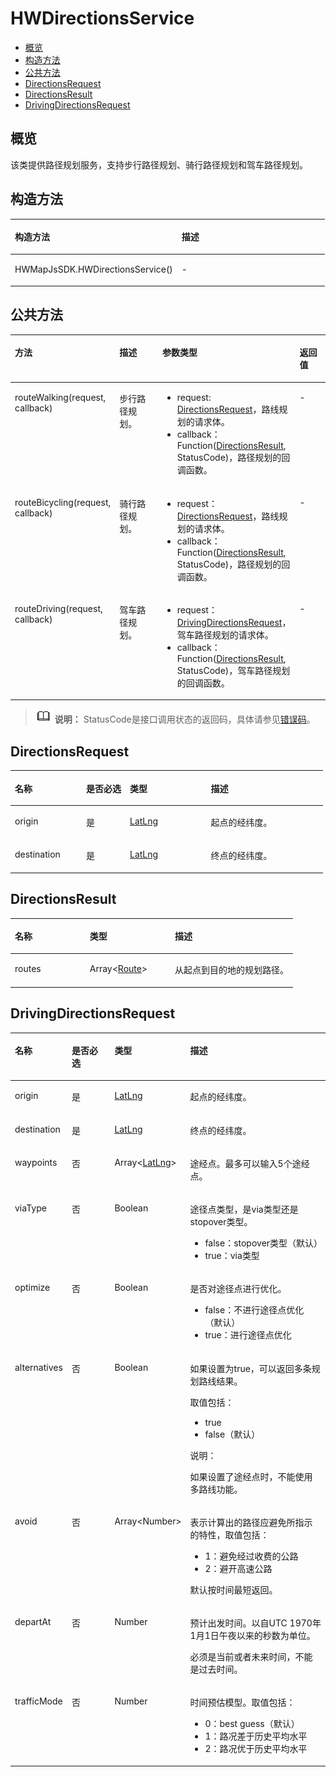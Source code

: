 # HWDirectionsService<a name="ZH-CN_TOPIC_0000001145941053"></a>

-   [概览](#scb7bb019553e4de58a54a07667892299)
-   [构造方法](#s943511137def418895576b646155729f)
-   [公共方法](#sb704fcc4000f444d89c3f53fd1e4813f)
-   [DirectionsRequest](#s3deb591b65dc43e4b4c40f10afa4a71d)
-   [DirectionsResult](#s70691a88ea7b4be2aec22deb6a3f18e8)
-   [DrivingDirectionsRequest](#sa55b3a04190c47e7b236494902a06d4b)

## 概览<a name="scb7bb019553e4de58a54a07667892299"></a>

该类提供路径规划服务，支持步行路径规划、骑行路径规划和驾车路径规划。

## 构造方法<a name="s943511137def418895576b646155729f"></a>

<a name="tecf548e3bc414c75abe7b3de508ff529"></a>
<table><thead align="left"><tr id="re7e012cb030c4a2696c9442361ccbfa6"><th class="cellrowborder" valign="top" width="53%" id="mcps1.1.3.1.1"><p id="a160c8ab883bd4e809ef7e79c1d9e9fa6"><a name="a160c8ab883bd4e809ef7e79c1d9e9fa6"></a><a name="a160c8ab883bd4e809ef7e79c1d9e9fa6"></a><strong id="a21fec2d2e25e40319fc778b3b6b8f1a7"><a name="a21fec2d2e25e40319fc778b3b6b8f1a7"></a><a name="a21fec2d2e25e40319fc778b3b6b8f1a7"></a>构造方法</strong></p>
</th>
<th class="cellrowborder" valign="top" width="47%" id="mcps1.1.3.1.2"><p id="a98c043b91770434abd8bf34b4f57b6d5"><a name="a98c043b91770434abd8bf34b4f57b6d5"></a><a name="a98c043b91770434abd8bf34b4f57b6d5"></a><strong id="af958fa1052da445a835aa9c68044e9be"><a name="af958fa1052da445a835aa9c68044e9be"></a><a name="af958fa1052da445a835aa9c68044e9be"></a>描述</strong></p>
</th>
</tr>
</thead>
<tbody><tr id="reeca93482b414a08870474ec6dd2a604"><td class="cellrowborder" valign="top" width="53%" headers="mcps1.1.3.1.1 "><p id="a9d37182d572040b9a59c4f3242e3fdd2"><a name="a9d37182d572040b9a59c4f3242e3fdd2"></a><a name="a9d37182d572040b9a59c4f3242e3fdd2"></a>HWMapJsSDK.HWDirectionsService()</p>
</td>
<td class="cellrowborder" valign="top" width="47%" headers="mcps1.1.3.1.2 "><p id="ae78e24209ce14f2687a6b097527556be"><a name="ae78e24209ce14f2687a6b097527556be"></a><a name="ae78e24209ce14f2687a6b097527556be"></a>-</p>
</td>
</tr>
</tbody>
</table>

## 公共方法<a name="sb704fcc4000f444d89c3f53fd1e4813f"></a>

<a name="tdaa9599253254ce7abfa087fcadf387d"></a>
<table><thead align="left"><tr id="rd5ab5ff38de0435da51d451b4994da1d"><th class="cellrowborder" valign="top" width="28.000000000000004%" id="mcps1.1.5.1.1"><p id="a265806dae4b84a45a0f06f41642cceca"><a name="a265806dae4b84a45a0f06f41642cceca"></a><a name="a265806dae4b84a45a0f06f41642cceca"></a><strong id="a9d60ba8826d34daf9f6932d5220d925f"><a name="a9d60ba8826d34daf9f6932d5220d925f"></a><a name="a9d60ba8826d34daf9f6932d5220d925f"></a>方法</strong></p>
</th>
<th class="cellrowborder" valign="top" width="18%" id="mcps1.1.5.1.2"><p id="a47a9d0752ac4470697932140d73c73aa"><a name="a47a9d0752ac4470697932140d73c73aa"></a><a name="a47a9d0752ac4470697932140d73c73aa"></a><strong id="aae7060e8fe294cfeac6b48c43f6eb7a7"><a name="aae7060e8fe294cfeac6b48c43f6eb7a7"></a><a name="aae7060e8fe294cfeac6b48c43f6eb7a7"></a>描述</strong></p>
</th>
<th class="cellrowborder" valign="top" width="41%" id="mcps1.1.5.1.3"><p id="ae8def4881c094944845bfe91ca7fc8f3"><a name="ae8def4881c094944845bfe91ca7fc8f3"></a><a name="ae8def4881c094944845bfe91ca7fc8f3"></a><strong id="a33dfeb9da74f42439acf66dd712516eb"><a name="a33dfeb9da74f42439acf66dd712516eb"></a><a name="a33dfeb9da74f42439acf66dd712516eb"></a>参数类型</strong></p>
</th>
<th class="cellrowborder" valign="top" width="13%" id="mcps1.1.5.1.4"><p id="ad763c53f63594eb4ae27a927fa977304"><a name="ad763c53f63594eb4ae27a927fa977304"></a><a name="ad763c53f63594eb4ae27a927fa977304"></a><strong id="a01b8040412574c139a4d30aaf22d9a36"><a name="a01b8040412574c139a4d30aaf22d9a36"></a><a name="a01b8040412574c139a4d30aaf22d9a36"></a>返回值</strong></p>
</th>
</tr>
</thead>
<tbody><tr id="r98c3021052404af88fd980f1c3098a83"><td class="cellrowborder" valign="top" width="28.000000000000004%" headers="mcps1.1.5.1.1 "><p id="a7e09a80f0f504dffaacbc6943b643d75"><a name="a7e09a80f0f504dffaacbc6943b643d75"></a><a name="a7e09a80f0f504dffaacbc6943b643d75"></a>routeWalking(request, callback)</p>
</td>
<td class="cellrowborder" valign="top" width="18%" headers="mcps1.1.5.1.2 "><p id="ac34c47747b1a49709e488b12a3146f6c"><a name="ac34c47747b1a49709e488b12a3146f6c"></a><a name="ac34c47747b1a49709e488b12a3146f6c"></a>步行路径规划。</p>
</td>
<td class="cellrowborder" valign="top" width="41%" headers="mcps1.1.5.1.3 "><a name="uc38d2dd4791148328915475e0aa12598"></a><a name="uc38d2dd4791148328915475e0aa12598"></a><ul id="uc38d2dd4791148328915475e0aa12598"><li>request: <a href="#s3deb591b65dc43e4b4c40f10afa4a71d">DirectionsRequest</a>，路线规划的请求体。</li><li>callback： Function(<a href="#s70691a88ea7b4be2aec22deb6a3f18e8">DirectionsResult</a>, StatusCode)，路径规划的回调函数。</li></ul>
</td>
<td class="cellrowborder" valign="top" width="13%" headers="mcps1.1.5.1.4 "><p id="a5d33f5c4e6dc4cbea4e28cdaff663e3a"><a name="a5d33f5c4e6dc4cbea4e28cdaff663e3a"></a><a name="a5d33f5c4e6dc4cbea4e28cdaff663e3a"></a>-</p>
</td>
</tr>
<tr id="r3c48611395514c69b48da237a0e73fb0"><td class="cellrowborder" valign="top" width="28.000000000000004%" headers="mcps1.1.5.1.1 "><p id="a8a53a1fde8944206b641921ff351bff2"><a name="a8a53a1fde8944206b641921ff351bff2"></a><a name="a8a53a1fde8944206b641921ff351bff2"></a>routeBicycling(request, callback)</p>
</td>
<td class="cellrowborder" valign="top" width="18%" headers="mcps1.1.5.1.2 "><p id="ae52838b9c6e74c68a0babf8549c6da3f"><a name="ae52838b9c6e74c68a0babf8549c6da3f"></a><a name="ae52838b9c6e74c68a0babf8549c6da3f"></a>骑行路径规划。</p>
</td>
<td class="cellrowborder" valign="top" width="41%" headers="mcps1.1.5.1.3 "><a name="u6344bbabee6a48849b7f7a17999015b5"></a><a name="u6344bbabee6a48849b7f7a17999015b5"></a><ul id="u6344bbabee6a48849b7f7a17999015b5"><li>request：<a href="#s3deb591b65dc43e4b4c40f10afa4a71d">DirectionsRequest</a>，路线规划的请求体。</li><li>callback： Function(<a href="#s70691a88ea7b4be2aec22deb6a3f18e8">DirectionsResult</a>, StatusCode)，路径规划的回调函数。</li></ul>
</td>
<td class="cellrowborder" valign="top" width="13%" headers="mcps1.1.5.1.4 "><p id="abb314a38ed5f4e00b66bdfee3326dfc3"><a name="abb314a38ed5f4e00b66bdfee3326dfc3"></a><a name="abb314a38ed5f4e00b66bdfee3326dfc3"></a>-</p>
</td>
</tr>
<tr id="r0945856b60b5453982d10c15f1484049"><td class="cellrowborder" valign="top" width="28.000000000000004%" headers="mcps1.1.5.1.1 "><p id="a382b7e9355a048888063066bdb5f3400"><a name="a382b7e9355a048888063066bdb5f3400"></a><a name="a382b7e9355a048888063066bdb5f3400"></a>routeDriving(request, callback)</p>
</td>
<td class="cellrowborder" valign="top" width="18%" headers="mcps1.1.5.1.2 "><p id="a62345dad7b2349d59f8b169e5a4652d2"><a name="a62345dad7b2349d59f8b169e5a4652d2"></a><a name="a62345dad7b2349d59f8b169e5a4652d2"></a>驾车路径规划。</p>
</td>
<td class="cellrowborder" valign="top" width="41%" headers="mcps1.1.5.1.3 "><a name="u5f07eacb40c14b7581ef4492526a42ef"></a><a name="u5f07eacb40c14b7581ef4492526a42ef"></a><ul id="u5f07eacb40c14b7581ef4492526a42ef"><li>request：<a href="#sa55b3a04190c47e7b236494902a06d4b">DrivingDirectionsRequest</a>，驾车路径规划的请求体。</li><li>callback： Function(<a href="#s70691a88ea7b4be2aec22deb6a3f18e8">DirectionsResult</a>, StatusCode)，驾车路径规划的回调函数。</li></ul>
</td>
<td class="cellrowborder" valign="top" width="13%" headers="mcps1.1.5.1.4 "><p id="af2e20282193f4cb99d8f7dea4149854f"><a name="af2e20282193f4cb99d8f7dea4149854f"></a><a name="af2e20282193f4cb99d8f7dea4149854f"></a>-</p>
</td>
</tr>
</tbody>
</table>

>![](public_sys-resources/icon-note.gif) **说明：** 
>StatusCode是接口调用状态的返回码，具体请参见[错误码](error-code.md)。

## DirectionsRequest<a name="s3deb591b65dc43e4b4c40f10afa4a71d"></a>

<a name="ta054afa991384be297ce40ceae786c50"></a>
<table><thead align="left"><tr id="r3e3808026909442f85d27d9b8675dc37"><th class="cellrowborder" valign="top" width="22.8%" id="mcps1.1.5.1.1"><p id="a8372c72a85284997b36a48ea2fdfa63a"><a name="a8372c72a85284997b36a48ea2fdfa63a"></a><a name="a8372c72a85284997b36a48ea2fdfa63a"></a><strong id="a0023226066194cba87bc469cbb0ba9e7"><a name="a0023226066194cba87bc469cbb0ba9e7"></a><a name="a0023226066194cba87bc469cbb0ba9e7"></a>名称</strong></p>
</th>
<th class="cellrowborder" valign="top" width="14.000000000000002%" id="mcps1.1.5.1.2"><p id="a455bd40a2e3745eab474fb824217ad60"><a name="a455bd40a2e3745eab474fb824217ad60"></a><a name="a455bd40a2e3745eab474fb824217ad60"></a><strong id="a2bddffc71ee541509c4e33e6a5181dc7"><a name="a2bddffc71ee541509c4e33e6a5181dc7"></a><a name="a2bddffc71ee541509c4e33e6a5181dc7"></a>是否必选</strong></p>
</th>
<th class="cellrowborder" valign="top" width="25.900000000000002%" id="mcps1.1.5.1.3"><p id="aeccdd653b0c146e68a1d07e30a177d6c"><a name="aeccdd653b0c146e68a1d07e30a177d6c"></a><a name="aeccdd653b0c146e68a1d07e30a177d6c"></a><strong id="ab1669b3eaa544af7ba524c6ca25d7ec6"><a name="ab1669b3eaa544af7ba524c6ca25d7ec6"></a><a name="ab1669b3eaa544af7ba524c6ca25d7ec6"></a>类型</strong></p>
</th>
<th class="cellrowborder" valign="top" width="37.3%" id="mcps1.1.5.1.4"><p id="a144d4e65b38a418989e73e9173fee0a3"><a name="a144d4e65b38a418989e73e9173fee0a3"></a><a name="a144d4e65b38a418989e73e9173fee0a3"></a><strong id="a34637f70904c463e8e33a3081841c513"><a name="a34637f70904c463e8e33a3081841c513"></a><a name="a34637f70904c463e8e33a3081841c513"></a>描述</strong></p>
</th>
</tr>
</thead>
<tbody><tr id="r443ccabfc03c460a9371c5026e3ff646"><td class="cellrowborder" valign="top" width="22.8%" headers="mcps1.1.5.1.1 "><p id="a48314294f5114bb981b491a93d2f0ea5"><a name="a48314294f5114bb981b491a93d2f0ea5"></a><a name="a48314294f5114bb981b491a93d2f0ea5"></a>origin</p>
</td>
<td class="cellrowborder" valign="top" width="14.000000000000002%" headers="mcps1.1.5.1.2 "><p id="aeb2f99ca9bf24c14afd7409574e912e3"><a name="aeb2f99ca9bf24c14afd7409574e912e3"></a><a name="aeb2f99ca9bf24c14afd7409574e912e3"></a>是</p>
</td>
<td class="cellrowborder" valign="top" width="25.900000000000002%" headers="mcps1.1.5.1.3 "><p id="a913483427ffa45a881b9efe78a5f8539"><a name="a913483427ffa45a881b9efe78a5f8539"></a><a name="a913483427ffa45a881b9efe78a5f8539"></a><a href="js-params.md#s45373a8938e040ca9f46c78f4283b385">LatLng</a></p>
</td>
<td class="cellrowborder" valign="top" width="37.3%" headers="mcps1.1.5.1.4 "><p id="aa1151d3d92dd4b2dab3c0bca554d7ebc"><a name="aa1151d3d92dd4b2dab3c0bca554d7ebc"></a><a name="aa1151d3d92dd4b2dab3c0bca554d7ebc"></a>起点的经纬度。</p>
</td>
</tr>
<tr id="rea0e5dc1abec4370bd73c68273b98439"><td class="cellrowborder" valign="top" width="22.8%" headers="mcps1.1.5.1.1 "><p id="adce074c7aab94914852bb6f1364f9fc8"><a name="adce074c7aab94914852bb6f1364f9fc8"></a><a name="adce074c7aab94914852bb6f1364f9fc8"></a>destination</p>
</td>
<td class="cellrowborder" valign="top" width="14.000000000000002%" headers="mcps1.1.5.1.2 "><p id="a2315543ba3974f69b7f68fb81f6ebe47"><a name="a2315543ba3974f69b7f68fb81f6ebe47"></a><a name="a2315543ba3974f69b7f68fb81f6ebe47"></a>是</p>
</td>
<td class="cellrowborder" valign="top" width="25.900000000000002%" headers="mcps1.1.5.1.3 "><p id="a22c1ad76ac104685a25b548af458ec4f"><a name="a22c1ad76ac104685a25b548af458ec4f"></a><a name="a22c1ad76ac104685a25b548af458ec4f"></a><a href="js-params.md#s45373a8938e040ca9f46c78f4283b385">LatLng</a></p>
</td>
<td class="cellrowborder" valign="top" width="37.3%" headers="mcps1.1.5.1.4 "><p id="adfe46ff9730d4ebd887188f6c3634390"><a name="adfe46ff9730d4ebd887188f6c3634390"></a><a name="adfe46ff9730d4ebd887188f6c3634390"></a>终点的经纬度。</p>
</td>
</tr>
</tbody>
</table>

## DirectionsResult<a name="s70691a88ea7b4be2aec22deb6a3f18e8"></a>

<a name="td7a77014da6c4c35899958fa3a537c37"></a>
<table><thead align="left"><tr id="rd84d308a95f54b5caaf48acfabc6deab"><th class="cellrowborder" valign="top" width="26.51%" id="mcps1.1.4.1.1"><p id="a88c59bab815245aab2546175b30b4000"><a name="a88c59bab815245aab2546175b30b4000"></a><a name="a88c59bab815245aab2546175b30b4000"></a><strong id="a29e68a583377467ca52b1c7b0936236c"><a name="a29e68a583377467ca52b1c7b0936236c"></a><a name="a29e68a583377467ca52b1c7b0936236c"></a>名称</strong></p>
</th>
<th class="cellrowborder" valign="top" width="30.12%" id="mcps1.1.4.1.2"><p id="a5984941fb76b4cc2a4dd34fde6bedda6"><a name="a5984941fb76b4cc2a4dd34fde6bedda6"></a><a name="a5984941fb76b4cc2a4dd34fde6bedda6"></a><strong id="a1407ed5639c34daeabf48f1caf78427b"><a name="a1407ed5639c34daeabf48f1caf78427b"></a><a name="a1407ed5639c34daeabf48f1caf78427b"></a>类型</strong></p>
</th>
<th class="cellrowborder" valign="top" width="43.37%" id="mcps1.1.4.1.3"><p id="a3d97840b19b94a5cb08a7e30fefa648d"><a name="a3d97840b19b94a5cb08a7e30fefa648d"></a><a name="a3d97840b19b94a5cb08a7e30fefa648d"></a><strong id="ad0f726e30839477ab7eafe49875ba23b"><a name="ad0f726e30839477ab7eafe49875ba23b"></a><a name="ad0f726e30839477ab7eafe49875ba23b"></a>描述</strong></p>
</th>
</tr>
</thead>
<tbody><tr id="rf11cd887cb394dbe8bb7f5b51cccc332"><td class="cellrowborder" valign="top" width="26.51%" headers="mcps1.1.4.1.1 "><p id="a6ac78864d9f7407cb4409824931c4982"><a name="a6ac78864d9f7407cb4409824931c4982"></a><a name="a6ac78864d9f7407cb4409824931c4982"></a>routes</p>
</td>
<td class="cellrowborder" valign="top" width="30.12%" headers="mcps1.1.4.1.2 "><p id="a5a3db39b6f214451a94c779b314bd0bc"><a name="a5a3db39b6f214451a94c779b314bd0bc"></a><a name="a5a3db39b6f214451a94c779b314bd0bc"></a>Array&lt;<a href="js-params.md#scff6465e40704ddf9d95d3572e9e61bc">Route</a>&gt;</p>
</td>
<td class="cellrowborder" valign="top" width="43.37%" headers="mcps1.1.4.1.3 "><p id="a4dde09a5cc9e499faea9c519736982de"><a name="a4dde09a5cc9e499faea9c519736982de"></a><a name="a4dde09a5cc9e499faea9c519736982de"></a>从起点到目的地的规划路径。</p>
</td>
</tr>
</tbody>
</table>

## DrivingDirectionsRequest<a name="sa55b3a04190c47e7b236494902a06d4b"></a>

<a name="t739b75d041364b75843d3333f23a30b0"></a>
<table><thead align="left"><tr id="r0d499a0c808349e69ad2e0d69dce6a51"><th class="cellrowborder" valign="top" width="18.05%" id="mcps1.1.5.1.1"><p id="a07ced4e2c6d840ba848aa8d60f7b9376"><a name="a07ced4e2c6d840ba848aa8d60f7b9376"></a><a name="a07ced4e2c6d840ba848aa8d60f7b9376"></a><strong id="a927cf5847d7e47709f5b3df91236fe8f"><a name="a927cf5847d7e47709f5b3df91236fe8f"></a><a name="a927cf5847d7e47709f5b3df91236fe8f"></a>名称</strong></p>
</th>
<th class="cellrowborder" valign="top" width="14.000000000000002%" id="mcps1.1.5.1.2"><p id="ac3142c3086e040c2883a874554a907b0"><a name="ac3142c3086e040c2883a874554a907b0"></a><a name="ac3142c3086e040c2883a874554a907b0"></a><strong id="afb9e1463b5bc452a8bafb3b35ee2aa5c"><a name="afb9e1463b5bc452a8bafb3b35ee2aa5c"></a><a name="afb9e1463b5bc452a8bafb3b35ee2aa5c"></a>是否必选</strong></p>
</th>
<th class="cellrowborder" valign="top" width="22.3%" id="mcps1.1.5.1.3"><p id="aeca1cd13861d4032bfef6033daa64657"><a name="aeca1cd13861d4032bfef6033daa64657"></a><a name="aeca1cd13861d4032bfef6033daa64657"></a><strong id="a2ae6a665a94b42e3acc55a807d757440"><a name="a2ae6a665a94b42e3acc55a807d757440"></a><a name="a2ae6a665a94b42e3acc55a807d757440"></a>类型</strong></p>
</th>
<th class="cellrowborder" valign="top" width="45.65%" id="mcps1.1.5.1.4"><p id="acb613b1f4d6d4ac4b94d6acb7c459a14"><a name="acb613b1f4d6d4ac4b94d6acb7c459a14"></a><a name="acb613b1f4d6d4ac4b94d6acb7c459a14"></a><strong id="ab83cf3d57d7b40d8b6af2699d1d0d8d3"><a name="ab83cf3d57d7b40d8b6af2699d1d0d8d3"></a><a name="ab83cf3d57d7b40d8b6af2699d1d0d8d3"></a>描述</strong></p>
</th>
</tr>
</thead>
<tbody><tr id="rc5324ad13ada401d92c225dac174aea9"><td class="cellrowborder" valign="top" width="18.05%" headers="mcps1.1.5.1.1 "><p id="aec218958aeae43ef8e4bf7e3ad78f3d4"><a name="aec218958aeae43ef8e4bf7e3ad78f3d4"></a><a name="aec218958aeae43ef8e4bf7e3ad78f3d4"></a>origin</p>
</td>
<td class="cellrowborder" valign="top" width="14.000000000000002%" headers="mcps1.1.5.1.2 "><p id="a83b166275ab441e78a0b8529eb03dce3"><a name="a83b166275ab441e78a0b8529eb03dce3"></a><a name="a83b166275ab441e78a0b8529eb03dce3"></a>是</p>
</td>
<td class="cellrowborder" valign="top" width="22.3%" headers="mcps1.1.5.1.3 "><p id="a723c4a0795124209ace4435b5218feba"><a name="a723c4a0795124209ace4435b5218feba"></a><a name="a723c4a0795124209ace4435b5218feba"></a><a href="js-params.md#s45373a8938e040ca9f46c78f4283b385">LatLng</a></p>
</td>
<td class="cellrowborder" valign="top" width="45.65%" headers="mcps1.1.5.1.4 "><p id="a3ac46e56b887409cbb8600650c86b7bd"><a name="a3ac46e56b887409cbb8600650c86b7bd"></a><a name="a3ac46e56b887409cbb8600650c86b7bd"></a>起点的经纬度。</p>
</td>
</tr>
<tr id="r82ec83b8da604541923977df6c39c679"><td class="cellrowborder" valign="top" width="18.05%" headers="mcps1.1.5.1.1 "><p id="aec44af2fc32d488c9629db9168a28cba"><a name="aec44af2fc32d488c9629db9168a28cba"></a><a name="aec44af2fc32d488c9629db9168a28cba"></a>destination</p>
</td>
<td class="cellrowborder" valign="top" width="14.000000000000002%" headers="mcps1.1.5.1.2 "><p id="a1a00b50602a945f7892e4e8d39ae003f"><a name="a1a00b50602a945f7892e4e8d39ae003f"></a><a name="a1a00b50602a945f7892e4e8d39ae003f"></a>是</p>
</td>
<td class="cellrowborder" valign="top" width="22.3%" headers="mcps1.1.5.1.3 "><p id="a28752558c86c4fa4beaefb90887c7264"><a name="a28752558c86c4fa4beaefb90887c7264"></a><a name="a28752558c86c4fa4beaefb90887c7264"></a><a href="js-params.md#s45373a8938e040ca9f46c78f4283b385">LatLng</a></p>
</td>
<td class="cellrowborder" valign="top" width="45.65%" headers="mcps1.1.5.1.4 "><p id="a8e15485259dd45a78e59f675f3caf4d4"><a name="a8e15485259dd45a78e59f675f3caf4d4"></a><a name="a8e15485259dd45a78e59f675f3caf4d4"></a>终点的经纬度。</p>
</td>
</tr>
<tr id="r5b7f472da03b425788fed3de89520223"><td class="cellrowborder" valign="top" width="18.05%" headers="mcps1.1.5.1.1 "><p id="aca44850560954c8490f3b3d125495450"><a name="aca44850560954c8490f3b3d125495450"></a><a name="aca44850560954c8490f3b3d125495450"></a>waypoints</p>
</td>
<td class="cellrowborder" valign="top" width="14.000000000000002%" headers="mcps1.1.5.1.2 "><p id="a677a9fbf136e4ff98353801f67f10b3a"><a name="a677a9fbf136e4ff98353801f67f10b3a"></a><a name="a677a9fbf136e4ff98353801f67f10b3a"></a>否</p>
</td>
<td class="cellrowborder" valign="top" width="22.3%" headers="mcps1.1.5.1.3 "><p id="a26b3403b515b49f68e7869b01f5057ba"><a name="a26b3403b515b49f68e7869b01f5057ba"></a><a name="a26b3403b515b49f68e7869b01f5057ba"></a>Array&lt;<a href="js-params.md#s45373a8938e040ca9f46c78f4283b385">LatLng</a>&gt;</p>
</td>
<td class="cellrowborder" valign="top" width="45.65%" headers="mcps1.1.5.1.4 "><p id="a049e660af40445b0ad92ca9ff15b962a"><a name="a049e660af40445b0ad92ca9ff15b962a"></a><a name="a049e660af40445b0ad92ca9ff15b962a"></a>途经点。最多可以输入5个途经点。</p>
</td>
</tr>
<tr id="r79042f518f134f6cbc439a407554be2f"><td class="cellrowborder" valign="top" width="18.05%" headers="mcps1.1.5.1.1 "><p id="a76b729dbeb3e42d9a6b3151774a8112a"><a name="a76b729dbeb3e42d9a6b3151774a8112a"></a><a name="a76b729dbeb3e42d9a6b3151774a8112a"></a>viaType</p>
</td>
<td class="cellrowborder" valign="top" width="14.000000000000002%" headers="mcps1.1.5.1.2 "><p id="abe282aa8b0b04673b656fc6f98c17256"><a name="abe282aa8b0b04673b656fc6f98c17256"></a><a name="abe282aa8b0b04673b656fc6f98c17256"></a>否</p>
</td>
<td class="cellrowborder" valign="top" width="22.3%" headers="mcps1.1.5.1.3 "><p id="a26c089ca64f64a3e8b0436f998206d0b"><a name="a26c089ca64f64a3e8b0436f998206d0b"></a><a name="a26c089ca64f64a3e8b0436f998206d0b"></a>Boolean</p>
</td>
<td class="cellrowborder" valign="top" width="45.65%" headers="mcps1.1.5.1.4 "><p id="af4d7bcedc14e49adab476cd3a0e24676"><a name="af4d7bcedc14e49adab476cd3a0e24676"></a><a name="af4d7bcedc14e49adab476cd3a0e24676"></a>途径点类型，是via类型还是stopover类型。</p>
<a name="u8616997e100b48d29e5eeff3eae85ed1"></a><a name="u8616997e100b48d29e5eeff3eae85ed1"></a><ul id="u8616997e100b48d29e5eeff3eae85ed1"><li>false：stopover类型（默认）</li><li>true：via类型</li></ul>
</td>
</tr>
<tr id="re34959b1c74a4e02a237aea968a01343"><td class="cellrowborder" valign="top" width="18.05%" headers="mcps1.1.5.1.1 "><p id="a0fc922e5cbee4374933fae9d0664d1bc"><a name="a0fc922e5cbee4374933fae9d0664d1bc"></a><a name="a0fc922e5cbee4374933fae9d0664d1bc"></a>optimize</p>
</td>
<td class="cellrowborder" valign="top" width="14.000000000000002%" headers="mcps1.1.5.1.2 "><p id="a7da0d2f454f947d3be9d40b481d7b40f"><a name="a7da0d2f454f947d3be9d40b481d7b40f"></a><a name="a7da0d2f454f947d3be9d40b481d7b40f"></a>否</p>
</td>
<td class="cellrowborder" valign="top" width="22.3%" headers="mcps1.1.5.1.3 "><p id="a58759d285fe34c60b4fd4c42ca1b391c"><a name="a58759d285fe34c60b4fd4c42ca1b391c"></a><a name="a58759d285fe34c60b4fd4c42ca1b391c"></a>Boolean</p>
</td>
<td class="cellrowborder" valign="top" width="45.65%" headers="mcps1.1.5.1.4 "><p id="a679b22cbeeab4a3ba7bdd645d74041a8"><a name="a679b22cbeeab4a3ba7bdd645d74041a8"></a><a name="a679b22cbeeab4a3ba7bdd645d74041a8"></a>是否对途径点进行优化。</p>
<a name="u18c5526e1bdb4b7f81de43192263ad37"></a><a name="u18c5526e1bdb4b7f81de43192263ad37"></a><ul id="u18c5526e1bdb4b7f81de43192263ad37"><li>false：不进行途径点优化（默认）</li><li>true：进行途径点优化</li></ul>
</td>
</tr>
<tr id="ra47ef3f6ebc846019fb04082bd8c7dfd"><td class="cellrowborder" valign="top" width="18.05%" headers="mcps1.1.5.1.1 "><p id="a73c8e2e930d74058be33bcf87302e901"><a name="a73c8e2e930d74058be33bcf87302e901"></a><a name="a73c8e2e930d74058be33bcf87302e901"></a>alternatives</p>
</td>
<td class="cellrowborder" valign="top" width="14.000000000000002%" headers="mcps1.1.5.1.2 "><p id="adc5ee01939b049a98d90c71b56c54c1d"><a name="adc5ee01939b049a98d90c71b56c54c1d"></a><a name="adc5ee01939b049a98d90c71b56c54c1d"></a>否</p>
</td>
<td class="cellrowborder" valign="top" width="22.3%" headers="mcps1.1.5.1.3 "><p id="a8003176f8c0c4195a2e3a54115fc5a31"><a name="a8003176f8c0c4195a2e3a54115fc5a31"></a><a name="a8003176f8c0c4195a2e3a54115fc5a31"></a>Boolean</p>
</td>
<td class="cellrowborder" valign="top" width="45.65%" headers="mcps1.1.5.1.4 "><p id="a15d5064c8c7346b38787c85303bf6e48"><a name="a15d5064c8c7346b38787c85303bf6e48"></a><a name="a15d5064c8c7346b38787c85303bf6e48"></a>如果设置为true，可以返回多条规划路线结果。</p>
<p id="a72dd12b4368648ffa8a29f6978cd0b23"><a name="a72dd12b4368648ffa8a29f6978cd0b23"></a><a name="a72dd12b4368648ffa8a29f6978cd0b23"></a>取值包括：</p>
<a name="u11a744c6f9f74f5dabcd70da93650370"></a><a name="u11a744c6f9f74f5dabcd70da93650370"></a><ul id="u11a744c6f9f74f5dabcd70da93650370"><li>true</li><li>false（默认）</li></ul>
<div class="note" id="note0698503125"><a name="note0698503125"></a><a name="note0698503125"></a><span class="notetitle"> 说明： </span><div class="notebody"><p id="p126911501122"><a name="p126911501122"></a><a name="p126911501122"></a>如果设置了途经点时，不能使用多路线功能。</p>
</div></div>
</td>
</tr>
<tr id="rd60e91c91f9e459480f51ada6580c431"><td class="cellrowborder" valign="top" width="18.05%" headers="mcps1.1.5.1.1 "><p id="a9ec33c02950e4dd88b36f686b49ad458"><a name="a9ec33c02950e4dd88b36f686b49ad458"></a><a name="a9ec33c02950e4dd88b36f686b49ad458"></a>avoid</p>
</td>
<td class="cellrowborder" valign="top" width="14.000000000000002%" headers="mcps1.1.5.1.2 "><p id="af0214bdac4744a198db588e54aeac570"><a name="af0214bdac4744a198db588e54aeac570"></a><a name="af0214bdac4744a198db588e54aeac570"></a>否</p>
</td>
<td class="cellrowborder" valign="top" width="22.3%" headers="mcps1.1.5.1.3 "><p id="a52b0c4f328c04adc8d6aa387bf55e05a"><a name="a52b0c4f328c04adc8d6aa387bf55e05a"></a><a name="a52b0c4f328c04adc8d6aa387bf55e05a"></a>Array&lt;Number&gt;</p>
</td>
<td class="cellrowborder" valign="top" width="45.65%" headers="mcps1.1.5.1.4 "><p id="a7ff40ea5b9b94afea776b876c9c12932"><a name="a7ff40ea5b9b94afea776b876c9c12932"></a><a name="a7ff40ea5b9b94afea776b876c9c12932"></a>表示计算出的路径应避免所指示的特性，取值包括：</p>
<a name="ue9eadc15f9d440469332344d5aabe912"></a><a name="ue9eadc15f9d440469332344d5aabe912"></a><ul id="ue9eadc15f9d440469332344d5aabe912"><li>1：避免经过收费的公路</li><li>2：避开高速公路</li></ul>
<p id="aad7bea8cdf3d4313a1127331268394bb"><a name="aad7bea8cdf3d4313a1127331268394bb"></a><a name="aad7bea8cdf3d4313a1127331268394bb"></a>默认按时间最短返回。</p>
</td>
</tr>
<tr id="rbe5b9afa0ea44ac6893a624dda847738"><td class="cellrowborder" valign="top" width="18.05%" headers="mcps1.1.5.1.1 "><p id="acff5682170d24c29bd76db11986f312f"><a name="acff5682170d24c29bd76db11986f312f"></a><a name="acff5682170d24c29bd76db11986f312f"></a>departAt</p>
</td>
<td class="cellrowborder" valign="top" width="14.000000000000002%" headers="mcps1.1.5.1.2 "><p id="a1ff48b2453df47d98bfbee8808dd07fd"><a name="a1ff48b2453df47d98bfbee8808dd07fd"></a><a name="a1ff48b2453df47d98bfbee8808dd07fd"></a>否</p>
</td>
<td class="cellrowborder" valign="top" width="22.3%" headers="mcps1.1.5.1.3 "><p id="aab135bb0d6714c1d8a54c9108c795a49"><a name="aab135bb0d6714c1d8a54c9108c795a49"></a><a name="aab135bb0d6714c1d8a54c9108c795a49"></a>Number</p>
</td>
<td class="cellrowborder" valign="top" width="45.65%" headers="mcps1.1.5.1.4 "><p id="a1f8a9b4c560a4fd2b9cf6257a0368dc4"><a name="a1f8a9b4c560a4fd2b9cf6257a0368dc4"></a><a name="a1f8a9b4c560a4fd2b9cf6257a0368dc4"></a>预计出发时间。以自UTC 1970年1月1日午夜以来的秒数为单位。</p>
<p id="a8d7419c810e64ea5a1bb171a4c527a16"><a name="a8d7419c810e64ea5a1bb171a4c527a16"></a><a name="a8d7419c810e64ea5a1bb171a4c527a16"></a>必须是当前或者未来时间，不能是过去时间。</p>
</td>
</tr>
<tr id="r9e98a91dda1d4f64984f684e05a30746"><td class="cellrowborder" valign="top" width="18.05%" headers="mcps1.1.5.1.1 "><p id="a7ac8a49433c34a61a2de7681127122e4"><a name="a7ac8a49433c34a61a2de7681127122e4"></a><a name="a7ac8a49433c34a61a2de7681127122e4"></a>trafficMode</p>
</td>
<td class="cellrowborder" valign="top" width="14.000000000000002%" headers="mcps1.1.5.1.2 "><p id="aa07bb3473d9b49f88a10a7390444be4c"><a name="aa07bb3473d9b49f88a10a7390444be4c"></a><a name="aa07bb3473d9b49f88a10a7390444be4c"></a>否</p>
</td>
<td class="cellrowborder" valign="top" width="22.3%" headers="mcps1.1.5.1.3 "><p id="a4b8fe7cde2b548b29fa4042caed387e1"><a name="a4b8fe7cde2b548b29fa4042caed387e1"></a><a name="a4b8fe7cde2b548b29fa4042caed387e1"></a>Number</p>
</td>
<td class="cellrowborder" valign="top" width="45.65%" headers="mcps1.1.5.1.4 "><p id="a98483799de4a45ecbc463c382088b828"><a name="a98483799de4a45ecbc463c382088b828"></a><a name="a98483799de4a45ecbc463c382088b828"></a>时间预估模型。取值包括：</p>
<a name="u2d088249955843f998921ac7f2464b62"></a><a name="u2d088249955843f998921ac7f2464b62"></a><ul id="u2d088249955843f998921ac7f2464b62"><li>0：best guess（默认）</li><li>1：路况差于历史平均水平</li><li>2：路况优于历史平均水平</li></ul>
</td>
</tr>
</tbody>
</table>

